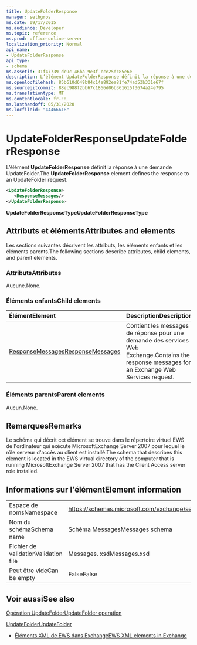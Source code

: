 ```yaml
---
title: UpdateFolderResponse
manager: sethgros
ms.date: 09/17/2015
ms.audience: Developer
ms.topic: reference
ms.prod: office-online-server
localization_priority: Normal
api_name:
- UpdateFolderResponse
api_type:
- schema
ms.assetid: 31f47739-dc9c-46ba-9e3f-cce25dc85e6e
description: L’élément UpdateFolderResponse définit la réponse à une demande UpdateFolder.
ms.openlocfilehash: 85b610d649b84c14e892ea81fe74ad53b331e67f
ms.sourcegitcommit: 88ec988f2bb67c1866d06b361615f3674a24e795
ms.translationtype: MT
ms.contentlocale: fr-FR
ms.lasthandoff: 05/31/2020
ms.locfileid: "44466618"
---
```

# <a name="updatefolderresponse"></a><span data-ttu-id="aa261-103">UpdateFolderResponse</span><span class="sxs-lookup"><span data-stu-id="aa261-103">UpdateFolderResponse</span></span>

<span data-ttu-id="aa261-104">L’élément **UpdateFolderResponse** définit la réponse à une demande UpdateFolder.</span><span class="sxs-lookup"><span data-stu-id="aa261-104">The **UpdateFolderResponse** element defines the response to an UpdateFolder request.</span></span> 
  
```xml
<UpdateFolderResponse>
   <ResponseMessages/>
</UpdateFolderResponse>
```

 <span data-ttu-id="aa261-105">**UpdateFolderResponseType**</span><span class="sxs-lookup"><span data-stu-id="aa261-105">**UpdateFolderResponseType**</span></span>
## <a name="attributes-and-elements"></a><span data-ttu-id="aa261-106">Attributs et éléments</span><span class="sxs-lookup"><span data-stu-id="aa261-106">Attributes and elements</span></span>

<span data-ttu-id="aa261-107">Les sections suivantes décrivent les attributs, les éléments enfants et les éléments parents.</span><span class="sxs-lookup"><span data-stu-id="aa261-107">The following sections describe attributes, child elements, and parent elements.</span></span>
  
### <a name="attributes"></a><span data-ttu-id="aa261-108">Attributs</span><span class="sxs-lookup"><span data-stu-id="aa261-108">Attributes</span></span>

<span data-ttu-id="aa261-109">Aucune.</span><span class="sxs-lookup"><span data-stu-id="aa261-109">None.</span></span>
  
### <a name="child-elements"></a><span data-ttu-id="aa261-110">Éléments enfants</span><span class="sxs-lookup"><span data-stu-id="aa261-110">Child elements</span></span>

|<span data-ttu-id="aa261-111">**Élément**</span><span class="sxs-lookup"><span data-stu-id="aa261-111">**Element**</span></span>|<span data-ttu-id="aa261-112">**Description**</span><span class="sxs-lookup"><span data-stu-id="aa261-112">**Description**</span></span>|
|:-----|:-----|
|[<span data-ttu-id="aa261-113">ResponseMessages</span><span class="sxs-lookup"><span data-stu-id="aa261-113">ResponseMessages</span></span>](responsemessages.md) <br/> |<span data-ttu-id="aa261-114">Contient les messages de réponse pour une demande des services Web Exchange.</span><span class="sxs-lookup"><span data-stu-id="aa261-114">Contains the response messages for an Exchange Web Services request.</span></span>  <br/> |
   
### <a name="parent-elements"></a><span data-ttu-id="aa261-115">Éléments parents</span><span class="sxs-lookup"><span data-stu-id="aa261-115">Parent elements</span></span>

<span data-ttu-id="aa261-116">Aucun.</span><span class="sxs-lookup"><span data-stu-id="aa261-116">None.</span></span>
  
## <a name="remarks"></a><span data-ttu-id="aa261-117">Remarques</span><span class="sxs-lookup"><span data-stu-id="aa261-117">Remarks</span></span>

<span data-ttu-id="aa261-118">Le schéma qui décrit cet élément se trouve dans le répertoire virtuel EWS de l'ordinateur qui exécute MicrosoftExchange Server 2007 pour lequel le rôle serveur d'accès au client est installé.</span><span class="sxs-lookup"><span data-stu-id="aa261-118">The schema that describes this element is located in the EWS virtual directory of the computer that is running MicrosoftExchange Server 2007 that has the Client Access server role installed.</span></span>
  
## <a name="element-information"></a><span data-ttu-id="aa261-119">Informations sur l'élément</span><span class="sxs-lookup"><span data-stu-id="aa261-119">Element information</span></span>

|||
|:-----|:-----|
|<span data-ttu-id="aa261-120">Espace de noms</span><span class="sxs-lookup"><span data-stu-id="aa261-120">Namespace</span></span>  <br/> |https://schemas.microsoft.com/exchange/services/2006/messages  <br/> |
|<span data-ttu-id="aa261-121">Nom du schéma</span><span class="sxs-lookup"><span data-stu-id="aa261-121">Schema name</span></span>  <br/> |<span data-ttu-id="aa261-122">Schéma Messages</span><span class="sxs-lookup"><span data-stu-id="aa261-122">Messages schema</span></span>  <br/> |
|<span data-ttu-id="aa261-123">Fichier de validation</span><span class="sxs-lookup"><span data-stu-id="aa261-123">Validation file</span></span>  <br/> |<span data-ttu-id="aa261-124">Messages. xsd</span><span class="sxs-lookup"><span data-stu-id="aa261-124">Messages.xsd</span></span>  <br/> |
|<span data-ttu-id="aa261-125">Peut être vide</span><span class="sxs-lookup"><span data-stu-id="aa261-125">Can be empty</span></span>  <br/> |<span data-ttu-id="aa261-126">False</span><span class="sxs-lookup"><span data-stu-id="aa261-126">False</span></span>  <br/> |
   
## <a name="see-also"></a><span data-ttu-id="aa261-127">Voir aussi</span><span class="sxs-lookup"><span data-stu-id="aa261-127">See also</span></span>



[<span data-ttu-id="aa261-128">Opération UpdateFolder</span><span class="sxs-lookup"><span data-stu-id="aa261-128">UpdateFolder operation</span></span>](updatefolder-operation.md)
  
[<span data-ttu-id="aa261-129">UpdateFolder</span><span class="sxs-lookup"><span data-stu-id="aa261-129">UpdateFolder</span></span>](updatefolder.md)


- [<span data-ttu-id="aa261-130">Éléments XML de EWS dans Exchange</span><span class="sxs-lookup"><span data-stu-id="aa261-130">EWS XML elements in Exchange</span></span>](ews-xml-elements-in-exchange.md)

